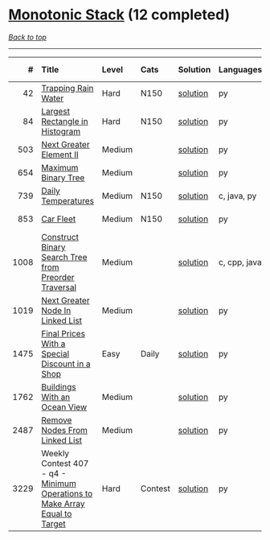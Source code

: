 # [Monotonic Stack](<https://leetcode.com/tag/Monotonic-Stack/>) (12 completed)

*[Back to top](<../../README.md>)*

------

|    # | Title                                                                                                                                                          | Level   | Cats    | Solution                                                                        | Languages    | Date Complete   |
|-----:|:---------------------------------------------------------------------------------------------------------------------------------------------------------------|:--------|:--------|:--------------------------------------------------------------------------------|:-------------|:----------------|
|   42 | [Trapping Rain Water](<https://leetcode.com/problems/trapping-rain-water>)                                                                                     | Hard    | N150    | [solution](<../_42. Trapping Rain Water.md>)                                    | py           | Mar 11, 2025    |
|   84 | [Largest Rectangle in Histogram](<https://leetcode.com/problems/largest-rectangle-in-histogram>)                                                               | Hard    | N150    | [solution](<../_84. Largest Rectangle in Histogram.md>)                         | py           | Jun 11, 2024    |
|  503 | [Next Greater Element II](<https://leetcode.com/problems/next-greater-element-ii>)                                                                             | Medium  |         | [solution](<../_503. Next Greater Element II.md>)                               | py           | Jul 05, 2024    |
|  654 | [Maximum Binary Tree](<https://leetcode.com/problems/maximum-binary-tree>)                                                                                     | Medium  |         | [solution](<../_654. Maximum Binary Tree.md>)                                   | py           | Jun 12, 2024    |
|  739 | [Daily Temperatures](<https://leetcode.com/problems/daily-temperatures>)                                                                                       | Medium  | N150    | [solution](<../_739. Daily Temperatures.md>)                                    | c, java, py  | Jun 13, 2024    |
|  853 | [Car Fleet](<https://leetcode.com/problems/car-fleet>)                                                                                                         | Medium  | N150    | [solution](<../_853. Car Fleet.md>)                                             | py           | Jun 14, 2024    |
| 1008 | [Construct Binary Search Tree from Preorder Traversal](<https://leetcode.com/problems/construct-binary-search-tree-from-preorder-traversal>)                   | Medium  |         | [solution](<../_1008. Construct Binary Search Tree from Preorder Traversal.md>) | c, cpp, java | Jun 27, 2024    |
| 1019 | [Next Greater Node In Linked List](<https://leetcode.com/problems/next-greater-node-in-linked-list>)                                                           | Medium  |         | [solution](<../_1019. Next Greater Node In Linked List.md>)                     | py           | Jun 22, 2024    |
| 1475 | [Final Prices With a Special Discount in a Shop](<https://leetcode.com/problems/final-prices-with-a-special-discount-in-a-shop>)                               | Easy    | Daily   | [solution](<../_1475. Final Prices With a Special Discount in a Shop.md>)       | py           | Dec 18, 2024    |
| 1762 | [Buildings With an Ocean View](<https://leetcode.com/problems/buildings-with-an-ocean-view>)                                                                   | Medium  |         | [solution](<../_1762. Buildings With an Ocean View.md>)                         | py           | Jun 10, 2024    |
| 2487 | [Remove Nodes From Linked List](<https://leetcode.com/problems/remove-nodes-from-linked-list>)                                                                 | Medium  |         | [solution](<../_2487. Remove Nodes From Linked List.md>)                        | py           | Jun 12, 2024    |
| 3229 | Weekly Contest 407 - q4 - [Minimum Operations to Make Array Equal to Target](<https://leetcode.com/problems/minimum-operations-to-make-array-equal-to-target>) | Hard    | Contest | [solution](<../_3229. Minimum Operations to Make Array Equal to Target.md>)     | py           | Jul 21, 2024    |